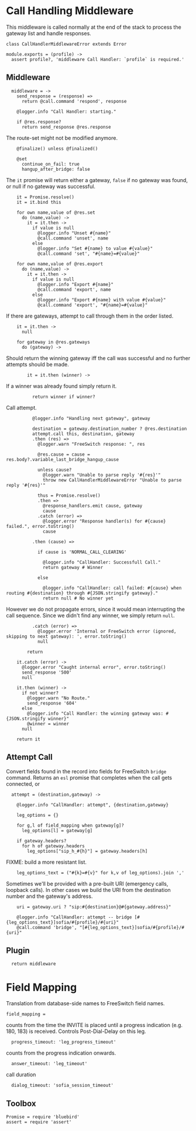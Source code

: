 Call Handling Middleware
========================

This middleware is called normally at the end of the stack to process the gateway list and handle responses.

    class CallHandlerMiddlewareError extends Error

    module.exports = (profile) ->
      assert profile?, 'middleware Call Handler: `profile` is required.'

Middleware
----------

      middleware = ->
        send_response = (response) =>
          return @call.command 'respond', response

        @logger.info "Call Handler: starting."

        if @res.response?
          return send_response @res.response

The route-set might not be modified anymore.

        @finalize() unless @finalized()

        @set
          continue_on_fail: true
          hangup_after_bridge: false

The `it` promise will return either a gateway, `false` if no gateway was found, or null if no gateway was successful.

        it = Promise.resolve()
        it = it.bind this

        for own name,value of @res.set
          do (name,value) ->
            it = it.then ->
              if value is null
                @logger.info "Unset #{name}"
                @call.command 'unset', name
              else
                @logger.info "Set #{name} to value #{value}"
                @call.command 'set', "#{name}=#{value}"

        for own name,value of @res.export
          do (name,value) ->
            it = it.then ->
              if value is null
                @logger.info "Export #{name}"
                @call.command 'export', name
              else
                @logger.info "Export #{name} with value #{value}"
                @call.command 'export', "#{name}=#{value}"

If there are gateways, attempt to call through them in the order listed.

        it = it.then ->
          null

        for gateway in @res.gateways
          do (gateway) ->

Should return the winning gateway iff the call was successful and no further attempts should be made.

            it = it.then (winner) ->

If a winner was already found simply return it.

              return winner if winner?

Call attempt.

              @logger.info "Handling next gateway", gateway

              destination = gateway.destination_number ? @res.destination
              attempt.call this, destination, gateway
              .then (res) =>
                @logger.warn "FreeSwitch response: ", res

                @res.cause = cause = res.body?.variable_last_bridge_hangup_cause

                unless cause?
                  @logger.warn "Unable to parse reply '#{res}'"
                  throw new CallHandlerMiddlewareError "Unable to parse reply '#{res}'"

                thus = Promise.resolve()
                .then =>
                  @response_handlers.emit cause, gateway
                  cause
                .catch (error) =>
                  @logger.error "Response handler(s) for #{cause} failed.", error.toString()
                  cause

              .then (cause) =>

                if cause is 'NORMAL_CALL_CLEARING'

                  @logger.info "CallHandler: Successfull Call."
                  return gateway # Winner

                else

                  @logger.info "CallHandler: call failed: #{cause} when routing #{destination} through #{JSON.stringify gateway}."
                  return null # No winner yet

However we do not propagate errors, since it would mean interrupting the call sequence. Since we didn't find any winner, we simply return `null`.

              .catch (error) =>
                @logger.error 'Internal or FreeSwitch error (ignored, skipping to next gateway): ', error.toString()
                null

            return

        it.catch (error) ->
          @logger.error "Caught internal error", error.toString()
          send_response '500'
          null

        it.then (winner) ->
          if not winner?
            @logger.warn "No Route."
            send_response '604'
          else
            @logger.info "Call Handler: the winning gateway was: #{JSON.stringify winner}"
            @winner = winner
          null

        return it

Attempt Call
------------

Convert fields found in the record into fields for FreeSwitch `bridge` command.
Returns an `esl` promise that completes when the call gets connected, or 

      attempt = (destination,gateway) ->

        @logger.info "CallHandler: attempt", {destination,gateway}

        leg_options = {}

        for g,l of field_mapping when gateway[g]?
          leg_options[l] = gateway[g]

        if gateway.headers?
          for h of gateway.headers
            leg_options["sip_h_#{h}"] = gateway.headers[h]

FIXME: build a more resistant list.

        leg_options_text = ("#{k}=#{v}" for k,v of leg_options).join ','

Sometimes we'll be provided with a pre-built URI (emergency calls, loopback calls). In other cases we build the URI from the destination number and the gateway's address.

        uri = gateway.uri ? "sip:#{destination}@#{gateway.address}"

        @logger.info "CallHandler: attempt -- bridge [#{leg_options_text}]sofia/#{profile}/#{uri}"
        @call.command 'bridge', "[#{leg_options_text}]sofia/#{profile}/#{uri}"


Plugin
------

      return middleware

Field Mapping
=============

Translation from database-side names to FreeSwitch field names.

    field_mapping =

counts from the time the INVITE is placed until a progress indication (e.g. 180, 183) is received. Controls Post-Dial-Delay on this leg.

      progress_timeout: 'leg_progress_timeout'

counts from the progress indication onwards.

      answer_timeout: 'leg_timeout'

call duration

      dialog_timeout: 'sofia_session_timeout'

Toolbox
-------

    Promise = require 'bluebird'
    assert = require 'assert'
